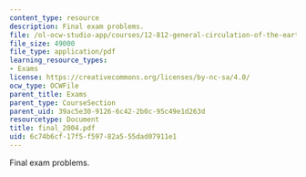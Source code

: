 ```yaml
---
content_type: resource
description: Final exam problems.
file: /ol-ocw-studio-app/courses/12-812-general-circulation-of-the-earths-atmosphere-fall-2005/6c74b6cf17f5f59782a555dad07911e1_final_2004.pdf
file_size: 49000
file_type: application/pdf
learning_resource_types:
- Exams
license: https://creativecommons.org/licenses/by-nc-sa/4.0/
ocw_type: OCWFile
parent_title: Exams
parent_type: CourseSection
parent_uid: 39ac5e30-9126-6c42-2b0c-95c49e1d263d
resourcetype: Document
title: final_2004.pdf
uid: 6c74b6cf-17f5-f597-82a5-55dad07911e1
---
```

Final exam problems.
